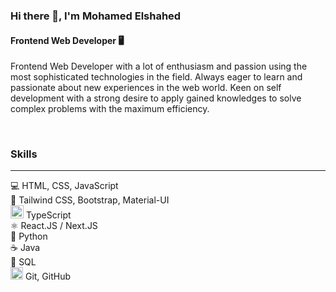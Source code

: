 ### Hi there 👋, I'm Mohamed Elshahed
#### Frontend Web Developer 🖥

Frontend Web Developer with a lot of enthusiasm and passion using the 
most sophisticated technologies in the field. Always eager to learn and 
passionate about new experiences in the web world. Keen on self
development with a strong desire to apply gained knowledges to solve 
complex problems with the maximum efficiency.

<br />

### Skills
***

💻 HTML, CSS, JavaScript <br />
💨 Tailwind CSS, Bootstrap, Material-UI <br />
<img height="21" src="https://user-images.githubusercontent.com/25181517/183890598-19a0ac2d-e88a-4005-a8df-1ee36782fde1.png"> TypeScript <br />
⚛ React.JS / Next.JS <br />
🐍 Python <br />
☕ Java <br />
💾 SQL <br />
<img height="20" src="https://user-images.githubusercontent.com/25181517/192108372-f71d70ac-7ae6-4c0d-8395-51d8870c2ef0.png"> Git, GitHub <br />

 
